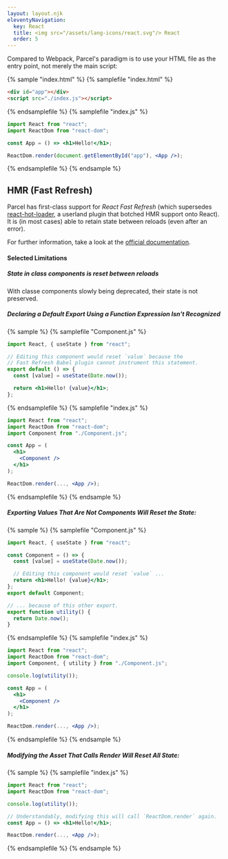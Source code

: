 ```yaml
---
layout: layout.njk
eleventyNavigation:
  key: React
  title: <img src="/assets/lang-icons/react.svg"/> React
  order: 5
---
```


Compared to Webpack, Parcel's paradigm is to use your HTML file as the entry point, not merely the main script:

{% sample "index.html" %}
{% samplefile "index.html" %}

```html
<div id="app"></div>
<script src="./index.js"></script>
```

{% endsamplefile %}
{% samplefile "index.js" %}

```jsx
import React from "react";
import ReactDom from "react-dom";

const App = () => <h1>Hello!</h1>;

ReactDom.render(document.getElementById("app"), <App />);
```

{% endsamplefile %}
{% endsample %}

## HMR (Fast Refresh)

Parcel has first-class support for _React Fast Refresh_ (which supersedes [react-hot-loader](https://github.com/gaearon/react-hot-loader), a userland plugin that botched HMR support onto React). It is (in most cases) able to retain state between reloads (even after an error).

For further information, take a look at the [official documentation](https://reactnative.dev/docs/fast-refresh).

#### Selected Limitations

##### State in class components is reset between reloads

With classe components slowly being deprecated, their state is not preserved.

##### Declaring a Default Export Using a Function Expression Isn't Recognized

{% sample %}
{% samplefile "Component.js" %}

```jsx
import React, { useState } from "react";

// Editing this component would reset `value` because the
// Fast Refresh Babel plugin cannot instrument this statement.
export default () => {
  const [value] = useState(Date.now());

  return <h1>Hello! {value}</h1>;
};
```

{% endsamplefile %}
{% samplefile "index.js" %}

```jsx
import React from "react";
import ReactDom from "react-dom";
import Component from "./Component.js";

const App = (
  <h1>
    <Component />
  </h1>
);

ReactDom.render(..., <App />);
```

{% endsamplefile %}
{% endsample %}

##### Exporting Values That Are Not Components Will Reset the State:

{% sample %}
{% samplefile "Component.js" %}

```jsx
import React, { useState } from "react";

const Component = () => {
  const [value] = useState(Date.now());

  // Editing this component would reset `value` ...
  return <h1>Hello! {value}</h1>;
};
export default Component;

// ... because of this other export.
export function utility() {
  return Date.now();
}
```

{% endsamplefile %}
{% samplefile "index.js" %}

```jsx
import React from "react";
import ReactDom from "react-dom";
import Component, { utility } from "./Component.js";

console.log(utility());

const App = (
  <h1>
    <Component />
  </h1>
);

ReactDom.render(..., <App />);
```

{% endsamplefile %}
{% endsample %}

##### Modifying the Asset That Calls Render Will Reset All State:

{% sample %}
{% samplefile "index.js" %}

```jsx
import React from "react";
import ReactDom from "react-dom";

console.log(utility());

// Understandably, modifying this will call `ReactDom.render` again.
const App = () => <h1>Hello!</h1>;

ReactDom.render(..., <App />);
```

{% endsamplefile %}
{% endsample %}

